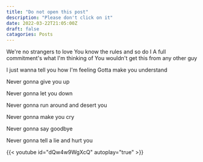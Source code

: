 ```yaml
---
title: "Do not open this post"
description: "Please don't click on it"
date: 2022-03-22T21:05:00Z
draft: false
catagories: Posts
---
```


We're no strangers to love
You know the rules and so do I
A full commitment's what I'm thinking of
You wouldn't get this from any other guy

I just wanna tell you how I'm feeling
Gotta make you understand

Never gonna give you up

Never gonna let you down

Never gonna run around and desert you

Never gonna make you cry

Never gonna say goodbye

Never gonna tell a lie and hurt you

{{< youtube id="dQw4w9WgXcQ" autoplay="true" >}}